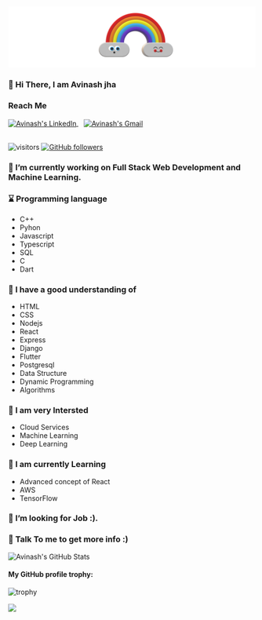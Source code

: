 
<img src="https://github.com/A-jha/A-jha/blob/main/banner.png" />

###  👋 Hi There, I am Avinash jha
### Reach Me
<a href="https://www.linkedin.com/in/avinash-jha-677aa0193/">
  <img align="center" alt="Avinash's LinkedIn" width="22px" src="https://play-lh.googleusercontent.com/kMofEFLjobZy_bCuaiDogzBcUT-dz3BBbOrIEjJ-hqOabjK8ieuevGe6wlTD15QzOqw" />
</a>&ensp;
<a href="mailto:avvinashjha@gmail.com" target="_blank" >
  <img align="center" alt="Avinash's Gmail" width="22px" src="https://storage.googleapis.com/gweb-uniblog-publish-prod/images/Gmail.max-1100x1100.png" />
</a>
</br>
</br>

![visitors](https://visitor-badge.laobi.icu/badge?page_id=A-Jha.A-Jha)
[![GitHub followers](https://img.shields.io/github/followers/A-Jha.svg?style=social&label=Followers)](https://github.com/A-Jha?tab=followers)

###  🔭 I’m currently working on Full Stack Web Development and Machine Learning.
### :hourglass: Programming language 
 - C++
 - Pyhon
 - Javascript
 - Typescript
 - SQL
 - C
 - Dart

###  🌱  I have a good understanding of 
 - HTML
 - CSS
 - Nodejs
 - React
 - Express
 - Django
 - Flutter
 - Postgresql
 - Data Structure
 - Dynamic Programming
 - Algorithms
### 🏹 I am very Intersted 
- Cloud Services
- Machine Learning
- Deep Learning

### :battery: I am currently Learning
 - Advanced concept of React
 - AWS
 - TensorFlow

###  🤔  I’m looking for Job :).

###  💬  Talk To me to get more info :)



![Avinash's GitHub Stats](https://github-readme-stats.vercel.app/api?username=A-Jha&hide=[%22issues%22,%22contribs%22]&show_icons=true&title_color=fff&icon_color=79ff97&text_color=9f9f9f&bg_color=151515)

#### My GitHub profile trophy:
![trophy](https://github-profile-trophy.vercel.app/api?username=A-Jha&title_color=fff&icon_color=79ff97&text_color=9f9f9f&bg_color=151515)

<a href="https://github.com/A-Jha">
  <img align="center" src="https://github-readme-stats.vercel.app/api/top-langs/?username=A-Jha&hide=css,html&layout=compact&show_icons=true&title_color=fff&icon_color=79ff97&text_color=9f9f9f&bg_color=151515" />
</a>
